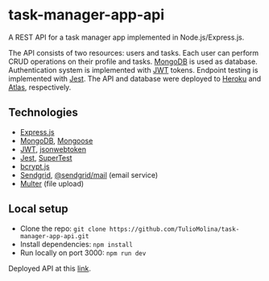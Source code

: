 # task-manager-app-api

A REST API for a task manager app implemented in Node.js/Express.js.

The API consists of two resources: users and tasks. Each user can perform CRUD operations on their profile and tasks. [MongoDB](https://www.mongodb.com/) is used as database. Authentication system is implemented with [JWT](https://jwt.io/) tokens. Endpoint testing is implemented with [Jest](https://jestjs.io/). The API and database were deployed to [Heroku](https://devcenter.heroku.com/) and [Atlas](https://www.mongodb.com/cloud/atlas), respectively.

## Technologies
- [Express.js](https://expressjs.com/)
- [MongoDB](https://www.mongodb.com/), [Mongoose](https://mongoosejs.com/)
- [JWT](https://jwt.io/), [jsonwebtoken](https://www.npmjs.com/package/jsonwebtoken)
- [Jest](https://jestjs.io/), [SuperTest](https://www.npmjs.com/package/supertest)
- [bcrypt.js](https://www.npmjs.com/package/bcryptjs)
- [Sendgrid](https://www.npmjs.com/package/@sendgrid/mail), [@sendgrid/mail](https://www.npmjs.com/package/@sendgrid/mail) (email service) 
- [Multer](https://www.npmjs.com/package/multer) (file upload)


## Local setup
- Clone the repo: `git clone https://github.com/TulioMolina/task-manager-app-api.git`
- Install dependencies: `npm install`
- Run locally on port 3000: `npm run dev`

Deployed API at this [link](https://tm-task-manager.herokuapp.com/).
